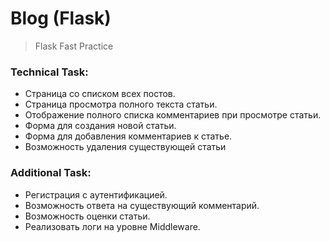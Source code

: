# Blog (Flask)

> Flask Fast Practice

### Technical Task:
- Страница со списком всех постов.
- Страница просмотра полного текста статьи.
- Отображение полного списка комментариев при просмотре
статьи.
- Форма для создания новой статьи.
- Форма для добавления комментариев к статье.
- Возможность удаления существующей статьи

### Additional Task:
- Регистрация с аутентификацией.
- Возможность ответа на существующий комментарий.
- Возможность оценки статьи.
- Реализовать логи на уровне Middleware.